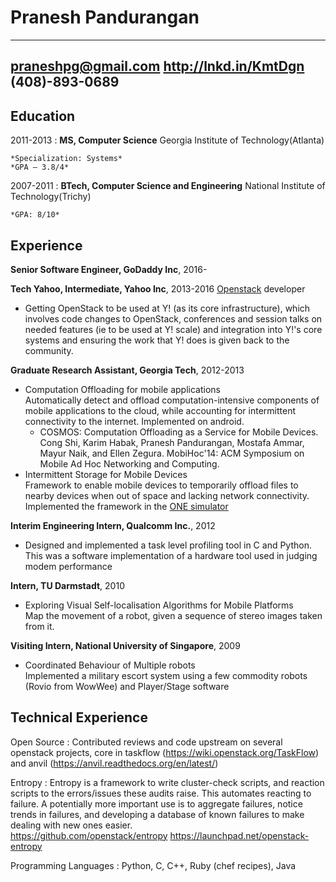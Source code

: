 Pranesh Pandurangan
===================

-----------------------
praneshpg@gmail.com 
http://lnkd.in/KmtDgn 
(408)-893-0689
-----------------------

Education
---------

2011-2013
:   **MS, Computer Science** Georgia Institute of Technology(Atlanta)

    *Specialization: Systems*
    *GPA – 3.8/4*

2007-2011
:   **BTech, Computer Science and Engineering** National Institute of
    Technology(Trichy)

    *GPA: 8/10*

Experience
----------

**Senior Software Engineer, GoDaddy Inc**, 2016-

**Tech Yahoo, Intermediate, Yahoo Inc**, 2013-2016
[Openstack](http://www.openstack.org/) developer 

* Getting OpenStack to be used at Y! (as its core infrastructure), which 
  involves code changes to OpenStack, conferences and session talks on needed 
  features (ie to be used at Y! scale) and integration into Y!'s core systems 
  and ensuring the work that Y! does is given back to the community.

**Graduate Research Assistant, Georgia Tech**, 2012-2013  

* Computation Offloading for mobile applications  
  Automatically detect and offload computation-intensive components of mobile 
  applications to the cloud, while accounting for intermittent connectivity to
  the internet. Implemented on android.
    * COSMOS: Computation Offloading as a Service for Mobile Devices.  
      Cong Shi, Karim Habak, Pranesh Pandurangan, Mostafa Ammar, Mayur Naik,
      and Ellen Zegura. MobiHoc'14: ACM Symposium on Mobile Ad Hoc Networking 
      and Computing.
* Intermittent Storage for Mobile Devices  
  Framework to enable mobile devices to temporarily offload files to nearby devices
  when out of space and lacking network connectivity. Implemented the framework in the
  [ONE simulator](http://www.netlab.tkk.fi/tutkimus/dtn/theone/)

**Interim Engineering Intern, Qualcomm Inc.**, 2012  

* Designed and implemented a task level profiling tool in C and Python. This
  was a software implementation of a hardware tool used in judging modem
  performance

**Intern, TU Darmstadt**, 2010  

* Exploring Visual Self-localisation Algorithms for Mobile Platforms  
  Map the movement of a robot, given a sequence of stereo images taken from it.

**Visiting Intern, National University of Singapore**, 2009  

* Coordinated Behaviour of Multiple robots  
  Implemented a military escort system using a few commodity robots (Rovio from WowWee)
  and Player/Stage software

Technical Experience
--------------------

Open Source
:   Contributed reviews and code upstream on several openstack projects,
    core in taskflow (https://wiki.openstack.org/TaskFlow) and anvil
    (https://anvil.readthedocs.org/en/latest/)

Entropy
:   Entropy is a framework to write cluster-check scripts, and reaction scripts 
    to the errors/issues these audits raise. This automates reacting to failure. 
    A potentially more important use is to aggregate failures, notice trends in 
    failures, and developing a database of known failures to make dealing with
    new ones easier.  
    https://github.com/openstack/entropy
    https://launchpad.net/openstack-entropy

Programming Languages
:   Python, C, C++, Ruby (chef recipes), Java
